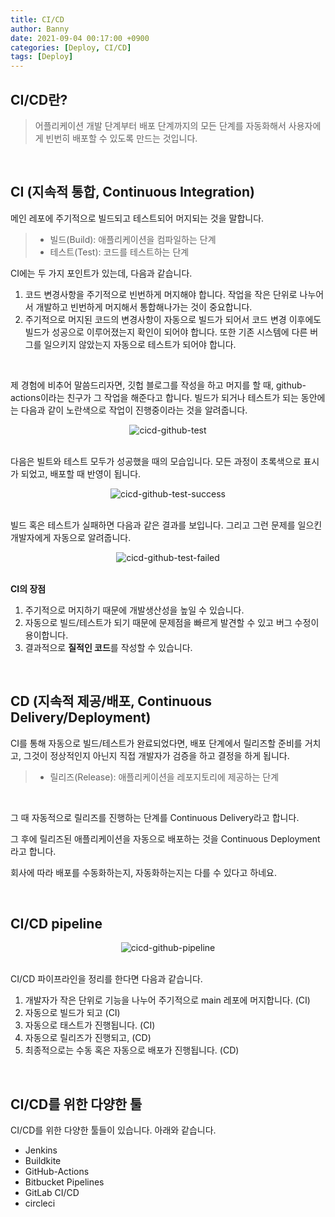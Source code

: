 ```yaml
---
title: CI/CD
author: Banny
date: 2021-09-04 00:17:00 +0900
categories: [Deploy, CI/CD]
tags: [Deploy]
---
```


## CI/CD란?

> 어플리케이션 개발 단계부터 배포 단계까지의 모든 단계를 자동화해서 사용자에게 빈번히 배포할 수 있도록 만드는 것입니다.

<br>

## CI (지속적 통합, Continuous Integration)

메인 레포에 주기적으로 빌드되고 테스트되어 머지되는 것을 말합니다.

> - 빌드(Build): 애플리케이션을 컴파일하는 단계
> - 테스트(Test): 코드를 테스트하는 단계

CI에는 두 가지 포인트가 있는데, 다음과 같습니다.

1. 코드 변경사항을 주기적으로 빈번하게 머지해야 합니다. 작업을 작은 단위로 나누어서 개발하고 빈번하게 머지해서 통합해나가는 것이 중요합니다.
2. 주기적으로 머지된 코드의 변경사항이 자동으로 빌드가 되어서 코드 변경 이후에도 빌드가 성공으로 이루어졌는지 확인이 되어야 합니다. 또한 기존 시스템에 다른 버그를 일으키지 않았는지 자동으로 테스트가 되어야 합니다.

<br>

제 경험에 비추어 말씀드리자면, 깃헙 블로그를 작성을 하고 머지를 할 때, github-actions이라는 친구가 그 작업을 해준다고 합니다. 빌드가 되거나 테스트가 되는 동안에는 다음과 같이 노란색으로 작업이 진행중이라는 것을 알려줍니다.

<center>
<img alt="cicd-github-test" src="https://user-images.githubusercontent.com/62047302/132017689-9399738d-22f6-4c5d-8804-b080b03f2223.png">
</center>

<br>

다음은 빌트와 테스트 모두가 성공했을 때의 모습입니다. 모든 과정이 초록색으로 표시가 되었고, 배포할 때 반영이 됩니다.

<center>
<img alt="cicd-github-test-success" src="https://user-images.githubusercontent.com/62047302/132018008-61627238-1ada-4a52-8ed1-4c998e27e902.png">
</center>

<br>

빌드 혹은 테스트가 실패하면 다음과 같은 결과를 보입니다. 그리고 그런 문제를 일으킨 개발자에게 자동으로 알려줍니다.

<center>
<img alt="cicd-github-test-failed" src="https://user-images.githubusercontent.com/62047302/132018036-3273b4ee-be45-4028-9367-327d6a02f3dd.png">
</center>

<br>

<strong>CI의 장점</strong>

1. 주기적으로 머지하기 때문에 개발생산성을 높일 수 있습니다.
2. 자동으로 빌드/테스트가 되기 때문에 문제점을 빠르게 발견할 수 있고 버그 수정이 용이합니다.
3. 결과적으로 <strong>질적인 코드</strong>를 작성할 수 있습니다.

<br>

## CD (지속적 제공/배포, Continuous Delivery/Deployment)

CI를 통해 자동으로 빌드/테스트가 완료되었다면, 배포 단계에서 릴리즈할 준비를 거치고, 그것이 정상적인지 아닌지 직접 개발자가 검증을 하고 결정을 하게 됩니다.

> - 릴리즈(Release): 애플리케이션을 레포지토리에 제공하는 단계

<br>

그 때 자동적으로 릴리즈를 진행하는 단계를 Continuous Delivery라고 합니다.

그 후에 릴리즈된 애플리케이션을 자동으로 배포하는 것을 Continuous Deployment라고 합니다.

회사에 따라 배포를 수동화하는지, 자동화하는지는 다를 수 있다고 하네요.

<br>

## CI/CD pipeline

<center>
<img alt="cicd-github-pipeline" src="https://user-images.githubusercontent.com/62047302/132020094-b9338dce-18aa-447a-983f-4f3ab9c039bc.png">
</center>

<br>

CI/CD 파이프라인을 정리를 한다면 다음과 같습니다.

1. 개발자가 작은 단위로 기능을 나누어 주기적으로 main 레포에 머지합니다. (CI)
2. 자동으로 빌드가 되고 (CI)
3. 자동으로 태스트가 진행됩니다. (CI)
4. 자동으로 릴리즈가 진행되고, (CD)
5. 최종적으로는 수동 혹은 자동으로 배포가 진행됩니다. (CD)

<br>

## CI/CD를 위한 다양한 툴

CI/CD를 위한 다양한 툴들이 있습니다. 아래와 같습니다.

- Jenkins
- Buildkite
- GitHub-Actions
- Bitbucket Pipelines
- GitLab CI/CD
- circleci

<br>
<br>
